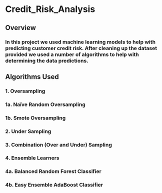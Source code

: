 # Credit_Risk_Analysis

## Overview
### In this project we used machine learning models to help with predicting customer credit risk. After cleaning up the dataset provided we used a number of algorithms to help with determining the data predictions. 

## Algorithms Used
### 1. Oversampling
###  1a.	Naïve Random Oversampling
###  1b.	Smote Oversampling
### 2. Under Sampling
### 3. Combination (Over and Under) Sampling
### 4. Ensemble Learners		
###  4a.	Balanced Random Forest Classifier
###  4b.	Easy Ensemble AdaBoost Classifier
